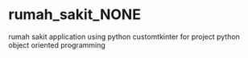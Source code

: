 # rumah_sakit_NONE

rumah sakit application using python customtkinter for project python object oriented programming

